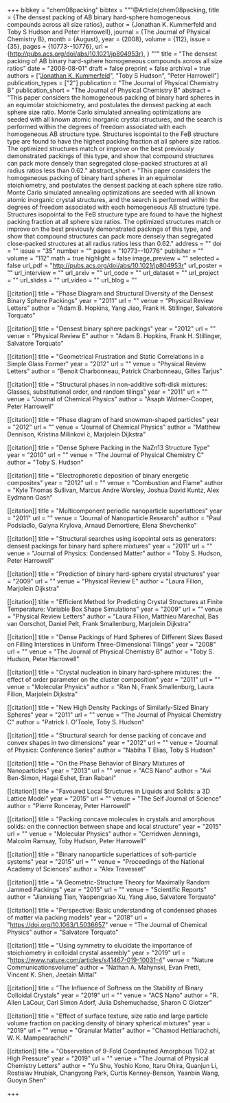 +++
bibkey = "chem08packing"
bibtex = """@Article{chem08packing,
  title     = {The densest packing of AB binary hard-sphere homogeneous compounds across all size ratios},
  author    = {Jonathan K. Kummerfeld and Toby S Hudson and Peter Harrowell},
  journal   = {The Journal of Physical Chemistry B},
  month     = {August},
  year      = {2008},
  volume    = {112},
  issue     = {35},
  pages     = {10773--10776},
  url       = {http://pubs.acs.org/doi/abs/10.1021/jp804953r},
}
"""
title = "The densest packing of AB binary hard-sphere homogeneous compounds across all size ratios"
date = "2008-08-01"
draft = false
preprint = false
archival = true
authors = ["<span style='text-decoration:underline;'>Jonathan K. Kummerfeld</span>", "Toby S Hudson", "Peter Harrowell"]
publication_types = ["2"]
publication = "The Journal of Physical Chemistry B"
publication_short = "The Journal of Physical Chemistry B"
abstract = "This paper considers the homogeneous packing of binary hard spheres in an equimolar stoichiometry, and postulates the densest packing at each sphere size ratio. Monte Carlo simulated annealing optimizations are seeded with all known atomic inorganic crystal structures, and the search is performed within the degrees of freedom associated with each homogeneous AB structure type. Structures isopointal to the FeB structure type are found to have the highest packing fraction at all sphere size ratios. The optimized structures match or improve on the best previously demonstrated packings of this type, and show that compound structures can pack more densely than segregated close-packed structures at all radius ratios less than 0.62."
abstract_short = "This paper considers the homogeneous packing of binary hard spheres in an equimolar stoichiometry, and postulates the densest packing at each sphere size ratio. Monte Carlo simulated annealing optimizations are seeded with all known atomic inorganic crystal structures, and the search is performed within the degrees of freedom associated with each homogeneous AB structure type. Structures isopointal to the FeB structure type are found to have the highest packing fraction at all sphere size ratios. The optimized structures match or improve on the best previously demonstrated packings of this type, and show that compound structures can pack more densely than segregated close-packed structures at all radius ratios less than 0.62."
address = ""
doi = ""
issue = "35"
number = ""
pages = "10773--10776"
publisher = ""
volume = "112"
math = true
highlight = false
image_preview = ""
selected = false
url_pdf = "http://pubs.acs.org/doi/abs/10.1021/jp804953r"
url_poster = ""
url_interview = ""
url_arxiv = ""
url_code = ""
url_dataset = ""
url_project = ""
url_slides = ""
url_video = ""
url_blog = ""

[[citation]]
title = "Phase Diagram and Structural Diversity of the Densest Binary Sphere Packings"
year = "2011"
url = ""
venue = "Physical Review Letters"
author = "Adam B. Hopkins, Yang Jiao, Frank H. Stillinger, Salvatore Torquato"

[[citation]]
title = "Densest binary sphere packings"
year = "2012"
url = ""
venue = "Physical Review E"
author = "Adam B. Hopkins, Frank H. Stillinger, Salvatore Torquato"

[[citation]]
title = "Geometrical Frustration and Static Correlations in a Simple Glass Former"
year = "2012"
url = ""
venue = "Physical Review Letters"
author = "Benoit Charbonneau, Patrick Charbonneau, Gilles Tarjus"

[[citation]]
title = "Structural phases in non-additive soft-disk mixtures: Glasses, substitutional order, and random tilings"
year = "2011"
url = ""
venue = "Journal of Chemical Physics"
author = "Asaph Widmer-Cooper, Peter Harrowell"

[[citation]]
title = "Phase diagram of hard snowman-shaped particles"
year = "2012"
url = ""
venue = "Journal of Chemical Physics"
author = "Matthew Dennison, Kristina Milinkovi ́c, Marjolein Dijkstra"

[[citation]]
title = "Dense Sphere Packing in the NaZn13 Structure Type"
year = "2010"
url = ""
venue = "The Journal of Physical Chemistry C"
author = "Toby S. Hudson"

[[citation]]
title = "Electrophoretic deposition of binary energetic composites"
year = "2012"
url = ""
venue = "Combustion and Flame"
author = "Kyle Thomas Sullivan, Marcus Andre Worsley, Joshua David Kuntz, Alex Eydmann Gash"

[[citation]]
title = "Multicomponent periodic nanoparticle superlattices"
year = "2011"
url = ""
venue = "Journal of Nanoparticle Research"
author = "Paul Podsiadlo, Galyna Krylova, Arnaud Demortiere, Elena Shevchenko"

[[citation]]
title = "Structural searches using isopointal sets as generators: densest packings for binary hard sphere mixtures"
year = "2011"
url = ""
venue = "Journal of Physics: Condensed Matter"
author = "Toby S. Hudson, Peter Harrowell"

[[citation]]
title = "Prediction of binary hard-sphere crystal structures"
year = "2009"
url = ""
venue = "Physical Review E"
author = "Laura Filion, Marjolein Dijkstra"

[[citation]]
title = "Efficient Method for Predicting Crystal Structures at Finite Temperature: Variable Box Shape Simulations"
year = "2009"
url = ""
venue = "Physical Review Letters"
author = "Laura Filion, Matthieu Marechal, Bas van Oorschot, Daniel Pelt, Frank Smallenburg, Marjolein Dijkstra"

[[citation]]
title = "Dense Packings of Hard Spheres of Different Sizes Based on Filling Interstices in Uniform Three-Dimensional Tilings"
year = "2008"
url = ""
venue = "The Journal of Physical Chemistry B"
author = "Toby S. Hudson, Peter Harrowell"

[[citation]]
title = "Crystal nucleation in binary hard-sphere mixtures: the effect of order parameter on the cluster composition"
year = "2011"
url = ""
venue = "Molecular Physics"
author = "Ran Ni, Frank Smallenburg, Laura Filion, Marjolein Dijkstra"

[[citation]]
title = "New High Density Packings of Similarly-Sized Binary Spheres"
year = "2011"
url = ""
venue = "The Journal of Physical Chemistry C"
author = "Patrick I. O'Toole, Toby S. Hudson"

[[citation]]
title = "Structural search for dense packing of concave and convex shapes in two dimensions"
year = "2012"
url = ""
venue = "Journal of Physics: Conference Series"
author = "Nabiha T Elias, Toby S Hudson"

[[citation]]
title = "On the Phase Behavior of Binary Mixtures of Nanoparticles"
year = "2013"
url = ""
venue = "ACS Nano"
author = "Avi Ben-Simon, Hagai Eshet, Eran Rabani"

[[citation]]
title = "Favoured Local Structures in Liquids and Solids: a 3D Lattice Model"
year = "2015"
url = ""
venue = "The Self Journal of Science"
author = "Pierre Ronceray, Peter Harrowell"

[[citation]]
title = "Packing concave molecules in crystals and amorphous solids: on the connection between shape and local structure"
year = "2015"
url = ""
venue = "Molecular Physics"
author = "Cerridwen Jennings, Malcolm Ramsay, Toby Hudson, Peter Harrowell"

[[citation]]
title = "Binary nanoparticle superlattices of soft-particle systems"
year = "2015"
url = ""
venue = "Proceedings of the National Academy of Sciences"
author = "Alex Travesset"

[[citation]]
title = "A Geometric-Structure Theory for Maximally Random Jammed Packings"
year = "2015"
url = ""
venue = "Scientific Reports"
author = "Jianxiang Tian, Yaopengxiao Xu, Yang Jiao, Salvatore Torquato"

[[citation]]
title = "Perspective: Basic understanding of condensed phases of matter via packing models"
year = "2018"
url = "https://doi.org/10.1063/1.5036657"
venue = "The Journal of Chemical Physics"
author = "Salvatore Torquato"

[[citation]]
title = "Using symmetry to elucidate the importance of stoichiometry in colloidal crystal assembly"
year = "2019"
url = "https://www.nature.com/articles/s41467-019-10031-4"
venue = "Nature Communicationsvolume"
author = "Nathan A. Mahynski, Evan Pretti, Vincent K. Shen, Jeetain Mittal"

[[citation]]
title = "The Influence of Softness on the Stability of Binary Colloidal Crystals"
year = "2019"
url = ""
venue = "ACS Nano"
author = "R. Allen LaCour, Carl Simon Adorf, Julia Dshemuchadse, Sharon C Glotzer"

[[citation]]
title = "Effect of surface texture, size ratio and large particle volume fraction on packing density of binary spherical mixtures"
year = "2019"
url = ""
venue = "Granular Matter"
author = "Chamod Hettiarachchi, W. K. Mampearachchi"

[[citation]]
title = "Observation of 9-Fold Coordinated Amorphous TiO2 at High Pressure"
year = "2019"
url = ""
venue = "The Journal of Physical Chemistry Letters"
author = "Yu Shu, Yoshio Kono, Itaru Ohira, Quanjun Li, Rostislav Hrubiak, Changyong Park, Curtis Kenney-Benson, Yaanbin Wang, Guoyin Shen"


+++